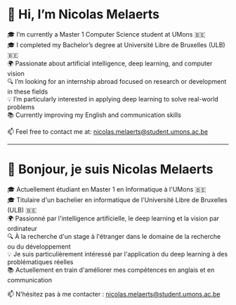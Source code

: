 # 👋 Hi, I’m Nicolas Melaerts  

🎓 I’m currently a Master 1 Computer Science student at UMons 🇧🇪  
🎓 I completed my Bachelor’s degree at Université Libre de Bruxelles (ULB) 🇧🇪  
🌍 Passionate about artificial intelligence, deep learning, and computer vision  
🔍 I’m looking for an internship abroad focused on research or development in these fields  
💡 I’m particularly interested in applying deep learning to solve real-world problems  
📚 Currently improving my English and communication skills  

📫 Feel free to contact me at: nicolas.melaerts@student.umons.ac.be  

---  

# 👋 Bonjour, je suis Nicolas Melaerts  

🎓 Actuellement étudiant en Master 1 en Informatique à l'UMons 🇧🇪  
🎓 Titulaire d'un bachelier en informatique de l'Université Libre de Bruxelles (ULB) 🇧🇪  
🌍 Passionné par l'intelligence artificielle, le deep learning et la vision par ordinateur  
🔍 À la recherche d'un stage à l'étranger dans le domaine de la recherche ou du développement  
💡 Je suis particulièrement intéressé par l'application du deep learning à des problématiques réelles  
📚 Actuellement en train d'améliorer mes compétences en anglais et en communication  

📫 N'hésitez pas à me contacter : nicolas.melaerts@student.umons.ac.be  
